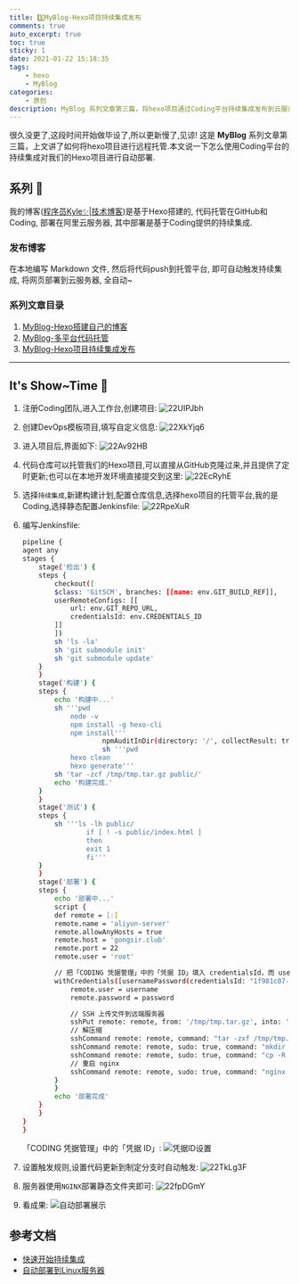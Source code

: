 ```yaml
---
title: 3️⃣MyBlog-Hexo项目持续集成发布
comments: true
auto_excerpt: true
toc: true
sticky: 1
date: 2021-01-22 15:18:35
tags:
    - hexo
    - MyBlog
categories:
    - 原创
description: MyBlog 系列文章第三篇，将hexo项目通过Coding平台持续集成发布到云服务器.
---
```


很久没更了,这段时间开始做毕设了,所以更新慢了,见谅! 这是 **MyBlog** 系列文章第三篇，上文讲了如何将hexo项目进行远程托管.本文说一下怎么使用Coding平台的持续集成对我们的Hexo项目进行自动部署.

<!-- more -->

## 系列 📒

我的博客([程序员Kyle✨|技术博客](https://blog.gongsir.club))是基于Hexo搭建的, 代码托管在GitHub和Coding, 部署在阿里云服务器, 其中部署是基于Coding提供的持续集成.

### 发布博客

在本地编写 Markdown 文件, 然后将代码push到托管平台, 即可自动触发持续集成, 将网页部署到云服务器, 全自动~

### 系列文章目录

1. [MyBlog-Hexo搭建自己的博客](/2020/12/14/MyBlog-Hexo/)
2. [MyBlog-多平台代码托管](/2020/12/20/myblog-code.html)
3. [MyBlog-Hexo项目持续集成发布](/2021/01/22/myblog-deploy.html)
<hr>

## It's Show~Time 🌟

1. 注册Coding团队,进入工作台,创建项目:
![22UIPJbh](https://cdn.gongsir.club/blog/image/2021/01/22UIPJbh.png)

2. 创建DevOps模板项目,填写自定义信息:
![22XkYjq6](https://cdn.gongsir.club/blog/image/2021/01/22XkYjq6.png)

3. 进入项目后,界面如下:
![22Av92HB](https://cdn.gongsir.club/blog/image/2021/01/22Av92HB.png)

4. 代码仓库可以托管我们的Hexo项目,可以直接从GitHub克隆过来,并且提供了定时更新;也可以在本地开发环境直接提交到这里:
![22EcRyhE](https://cdn.gongsir.club/blog/image/2021/01/22EcRyhE.png)

5. 选择`持续集成`,新建构建计划,配置仓库信息,选择hexo项目的托管平台,我的是Coding,选择静态配置Jenkinsfile:
![22RpeXuR](https://cdn.gongsir.club/blog/image/2021/01/22RpeXuR.png)

6. 编写Jenkinsfile:
    ```sh
    pipeline {
    agent any
    stages {
        stage('检出') {
        steps {
            checkout([
            $class: 'GitSCM', branches: [[name: env.GIT_BUILD_REF]],
            userRemoteConfigs: [[
                url: env.GIT_REPO_URL,
                credentialsId: env.CREDENTIALS_ID
            ]]
            ])
            sh 'ls -la'
            sh 'git submodule init'
            sh 'git submodule update'
        }
        }
        stage('构建') {
        steps {
            echo '构建中...'
            sh '''pwd
                node -v
                npm install -g hexo-cli
                npm install'''
                        npmAuditInDir(directory: '/', collectResult: true)
                        sh '''pwd
                hexo clean
                hexo generate'''
            sh 'tar -zcf /tmp/tmp.tar.gz public/'
            echo '构建完成.'
        }
        }
        stage('测试') {
        steps {
            sh '''ls -lh public/
                    if [ ! -s public/index.html ]
                    then
                    exit 1
                    fi'''
        }
        }
        stage('部署') {
        steps {
            echo '部署中...'
            script {
            def remote = [:]
            remote.name = 'aliyun-server'
            remote.allowAnyHosts = true
            remote.host = 'gongsir.club'
            remote.port = 22
            remote.user = 'root'

            // 把「CODING 凭据管理」中的「凭据 ID」填入 credentialsId，而 username 和 password 无需修改
            withCredentials([usernamePassword(credentialsId: "1f981c07-2c51-4a64-a93b-be09ba76a406", usernameVariable: 'username', passwordVariable: 'password')]) {
                remote.user = username
                remote.password = password

                // SSH 上传文件到远端服务器
                sshPut remote: remote, from: '/tmp/tmp.tar.gz', into: '/tmp/'
                // 解压缩
                sshCommand remote: remote, command: "tar -zxf /tmp/tmp.tar.gz -C /tmp/"
                sshCommand remote: remote, sudo: true, command: "mkdir -p /www/wwwroot/blog.gongsir.club"
                sshCommand remote: remote, sudo: true, command: "cp -R /tmp/public/* /www/wwwroot/blog.gongsir.club/"
                // 重启 nginx
                sshCommand remote: remote, sudo: true, command: "nginx -s reload"
            }
            }
            echo '部署完成'
        }
        }
    }
    }
    ```
    「CODING 凭据管理」中的「凭据 ID」:
    ![凭据ID设置](https://cdn.gongsir.club/blog/image/2021/03/19fDIDPk.png)

7. 设置触发规则,设置代码更新到制定分支时自动触发:
![22TkLg3F](https://cdn.gongsir.club/blog/image/2021/01/22TkLg3F.png)

8. 服务器使用`NGINX`部署静态文件夹即可:
![22fpDGmY](https://cdn.gongsir.club/blog/image/2021/01/22fpDGmY.png)

9. 看成果:
![自动部署展示](https://cdn.gongsir.club/blog/gif/myblog-deploy-show.gif)

## 参考文档
- [快速开始持续集成](https://help.coding.net/docs/ci/start.html)
- [自动部署到Linux服务器](https://help.coding.net/docs/ci/deploy/ssh.html)